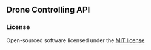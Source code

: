 ## Drone Controlling API

### License

Open-sourced software licensed under the [MIT license](http://opensource.org/licenses/MIT)
